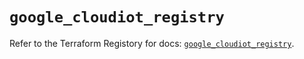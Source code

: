 # `google_cloudiot_registry`

Refer to the Terraform Registory for docs: [`google_cloudiot_registry`](https://registry.terraform.io/providers/hashicorp/google/4.84.0/docs/resources/cloudiot_registry).
